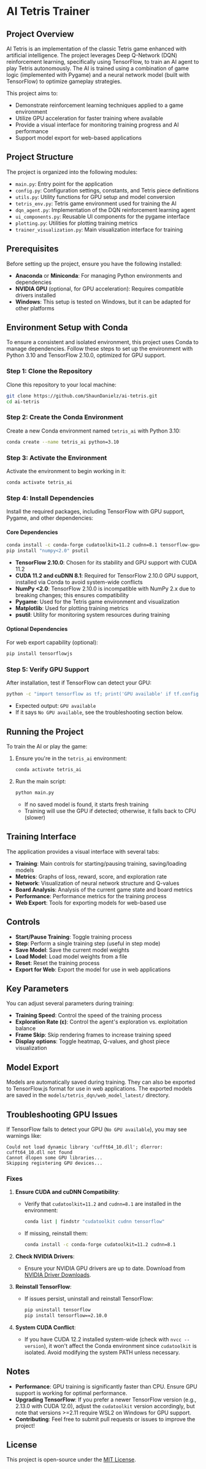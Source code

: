 # AI Tetris Trainer

## Project Overview
AI Tetris is an implementation of the classic Tetris game enhanced with artificial intelligence. The project leverages Deep Q-Network (DQN) reinforcement learning, specifically using TensorFlow, to train an AI agent to play Tetris autonomously. The AI is trained using a combination of game logic (implemented with Pygame) and a neural network model (built with TensorFlow) to optimize gameplay strategies.

This project aims to:
- Demonstrate reinforcement learning techniques applied to a game environment
- Utilize GPU acceleration for faster training where available
- Provide a visual interface for monitoring training progress and AI performance
- Support model export for web-based applications

## Project Structure

The project is organized into the following modules:

- `main.py`: Entry point for the application
- `config.py`: Configuration settings, constants, and Tetris piece definitions
- `utils.py`: Utility functions for GPU setup and model conversion
- `tetris_env.py`: Tetris game environment used for training the AI
- `dqn_agent.py`: Implementation of the DQN reinforcement learning agent
- `ui_components.py`: Reusable UI components for the pygame interface
- `plotting.py`: Utilities for plotting training metrics
- `trainer_visualization.py`: Main visualization interface for training

## Prerequisites
Before setting up the project, ensure you have the following installed:
- **Anaconda** or **Miniconda**: For managing Python environments and dependencies
- **NVIDIA GPU** (optional, for GPU acceleration): Requires compatible drivers installed
- **Windows**: This setup is tested on Windows, but it can be adapted for other platforms

## Environment Setup with Conda
To ensure a consistent and isolated environment, this project uses Conda to manage dependencies. Follow these steps to set up the environment with Python 3.10 and TensorFlow 2.10.0, optimized for GPU support.

### Step 1: Clone the Repository
Clone this repository to your local machine:
```bash
git clone https://github.com/ShaunDanielz/ai-tetris.git
cd ai-tetris
```

### Step 2: Create the Conda Environment
Create a new Conda environment named `tetris_ai` with Python 3.10:
```bash
conda create --name tetris_ai python=3.10
```

### Step 3: Activate the Environment
Activate the environment to begin working in it:
```bash
conda activate tetris_ai
```

### Step 4: Install Dependencies
Install the required packages, including TensorFlow with GPU support, Pygame, and other dependencies:

#### Core Dependencies
```bash
conda install -c conda-forge cudatoolkit=11.2 cudnn=8.1 tensorflow-gpu=2.10.0 pygame matplotlib
pip install "numpy<2.0" psutil
```

- **TensorFlow 2.10.0**: Chosen for its stability and GPU support with CUDA 11.2
- **CUDA 11.2 and cuDNN 8.1**: Required for TensorFlow 2.10.0 GPU support, installed via Conda to avoid system-wide conflicts
- **NumPy <2.0**: TensorFlow 2.10.0 is incompatible with NumPy 2.x due to breaking changes; this ensures compatibility
- **Pygame**: Used for the Tetris game environment and visualization
- **Matplotlib**: Used for plotting training metrics
- **psutil**: Utility for monitoring system resources during training

#### Optional Dependencies
For web export capability (optional):
```bash
pip install tensorflowjs
```

### Step 5: Verify GPU Support
After installation, test if TensorFlow can detect your GPU:
```bash
python -c "import tensorflow as tf; print('GPU available' if tf.config.list_physical_devices('GPU') else 'No GPU available')"
```
- Expected output: `GPU available`
- If it says `No GPU available`, see the troubleshooting section below.

## Running the Project
To train the AI or play the game:
1. Ensure you're in the `tetris_ai` environment:
   ```bash
   conda activate tetris_ai
   ```
2. Run the main script:
   ```bash
   python main.py
   ```
   - If no saved model is found, it starts fresh training
   - Training will use the GPU if detected; otherwise, it falls back to CPU (slower)

## Training Interface

The application provides a visual interface with several tabs:

- **Training**: Main controls for starting/pausing training, saving/loading models
- **Metrics**: Graphs of loss, reward, score, and exploration rate
- **Network**: Visualization of neural network structure and Q-values
- **Board Analysis**: Analysis of the current game state and board metrics
- **Performance**: Performance metrics for the training process
- **Web Export**: Tools for exporting models for web-based use

## Controls

- **Start/Pause Training**: Toggle training process
- **Step**: Perform a single training step (useful in step mode)
- **Save Model**: Save the current model weights
- **Load Model**: Load model weights from a file
- **Reset**: Reset the training process
- **Export for Web**: Export the model for use in web applications

## Key Parameters

You can adjust several parameters during training:
- **Training Speed**: Control the speed of the training process
- **Exploration Rate (ε)**: Control the agent's exploration vs. exploitation balance
- **Frame Skip**: Skip rendering frames to increase training speed
- **Display options**: Toggle heatmap, Q-values, and ghost piece visualization

## Model Export

Models are automatically saved during training. They can also be exported to TensorFlow.js format for use in web applications. The exported models are saved in the `models/tetris_dqn/web_model_latest/` directory.

## Troubleshooting GPU Issues
If TensorFlow fails to detect your GPU (`No GPU available`), you may see warnings like:
```
Could not load dynamic library 'cufft64_10.dll'; dlerror: cufft64_10.dll not found
Cannot dlopen some GPU libraries...
Skipping registering GPU devices...
```

### Fixes
1. **Ensure CUDA and cuDNN Compatibility**:
   - Verify that `cudatoolkit=11.2` and `cudnn=8.1` are installed in the environment:
     ```bash
     conda list | findstr "cudatoolkit cudnn tensorflow"
     ```
   - If missing, reinstall them:
     ```bash
     conda install -c conda-forge cudatoolkit=11.2 cudnn=8.1
     ```

2. **Check NVIDIA Drivers**:
   - Ensure your NVIDIA GPU drivers are up to date. Download from [NVIDIA Driver Downloads](https://www.nvidia.com/Download/index.aspx).

3. **Reinstall TensorFlow**:
   - If issues persist, uninstall and reinstall TensorFlow:
     ```bash
     pip uninstall tensorflow
     pip install tensorflow==2.10.0
     ```

4. **System CUDA Conflict**:
   - If you have CUDA 12.2 installed system-wide (check with `nvcc --version`), it won't affect the Conda environment since `cudatoolkit` is isolated. Avoid modifying the system PATH unless necessary.

## Notes
- **Performance**: GPU training is significantly faster than CPU. Ensure GPU support is working for optimal performance.
- **Upgrading TensorFlow**: If you prefer a newer TensorFlow version (e.g., 2.13.0 with CUDA 12.0), adjust the `cudatoolkit` version accordingly, but note that versions >=2.11 require WSL2 on Windows for GPU support.
- **Contributing**: Feel free to submit pull requests or issues to improve the project!

## License
This project is open-source under the [MIT License](https://github.com/ShaunDanielz/ai-tetris/blob/main/LICENSE.md).